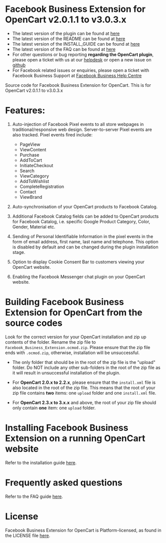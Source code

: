 # Facebook Business Extension for OpenCart v2.0.1.1 to v3.0.3.x

- The latest version of the plugin can be found at [here](https://github.com/facebookincubator/Facebook-For-OpenCart/releases/latest)
- The latest version of the README can be found at [here](https://github.com/facebookincubator/Facebook-For-OpenCart/blob/master/README.md)
- The latest version of the INSTALL_GUIDE can be found at [here](https://github.com/facebookincubator/Facebook-For-OpenCart/blob/master/INSTALL_GUIDE.md)
- The latest version of the FAQ can be found at [here](https://github.com/facebookincubator/Facebook-For-OpenCart/blob/master/FAQ.md)
- For other questions or bug reporting **regarding the OpenCart plugin**, please open a ticket with us at our [helpdesk](https://marketinsg.zendesk.com/') or open a new issue on [github](https://github.com/facebookincubator/)
- For Facebook related issues or enquiries, please open a ticket with Facebook Business Support at [Facebook Business Help Centre](https://www.facebook.com/business/help/support)


Source code for Facebook Business Extension for OpenCart. This is for OpenCart v2.0.1.1 to v3.0.3.x


# Features:
1. Auto-injection of Facebook Pixel events to all store webpages in traditional/responsive web design. Server-to-server Pixel events are also tracked. Pixel events fired include:
    - PageView
    - ViewContent
    - Purchase
    - AddToCart
    - InitiateCheckout
    - Search
    - ViewCategory
    - AddToWishlist
    - CompleteRegistration
    - Contact
    - ViewBrand

2. Auto-synchronisation of your OpenCart products to Facebook Catalog.

3. Additional Facebook Catalog fields can be added to OpenCart products for Facebook Catalog, i.e. specific Google Product Category, Color, Gender, Material etc.

4. Sending of Personal Identifiable Information in the pixel events in the form of email address, first name, last name and telephone. This option is disabled by default and can be changed during the plugin installation stage.

5. Option to display Cookie Consent Bar to customers viewing your OpenCart website.

6. Enabling the Facebook Messenger chat plugin on your OpenCart website.

# Building Facebook Business Extension for OpenCart from the source codes
Look for the correct version for your OpenCart installation and zip up contents of the folder. Rename the zip file to `Facebook_Business_Extension.ocmod.zip`. Please ensure that the zip file ends with `.ocmod.zip`, otherwise, installation will be unsuccessful.

- The only folder that should be in the root of the zip file is the "upload" folder. Do NOT include any other sub-folders in the root of the zip file as it will result in unsuccessful installation of the plugin.

- For **OpenCart 2.0.x to 2.2.x**, please ensure that the `install.xml` file is also located in the root of the zip file. This means that the root of your zip file contains **two** items: one `upload` folder and one `install.xml` file.

- For **OpenCart 2.3.x to 3.x.x** and above, the root of your zip file should only contain **one** item: one `upload` folder.

# Installing Facebook Business Extension on a running OpenCart website
Refer to the installation guide [here](https://github.com/facebookincubator/Facebook-For-OpenCart/blob/master/INSTALL_GUIDE.md).

# Frequently asked questions
Refer to the FAQ guide [here](https://github.com/facebookincubator/Facebook-For-OpenCart/blob/master/FAQ.md).

# License
Facebook Business Extension for OpenCart is Platform-licensed, as found in the LICENSE file [here](https://github.com/facebookincubator/Facebook-For-OpenCart/blob/master/LICENSE).
